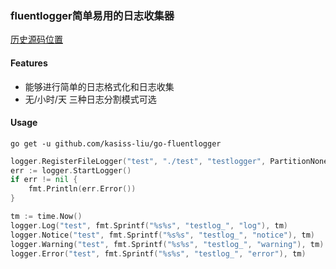 ### fluentlogger简单易用的日志收集器

[历史源码位置](https://github.com/kasiss-liu/go-tools/tree/master/fluent-logger)

#### Features
- 能够进行简单的日志格式化和日志收集
- 无/小时/天 三种日志分割模式可选


#### Usage
```shell
go get -u github.com/kasiss-liu/go-fluentlogger
```

```go
logger.RegisterFileLogger("test", "./test", "testlogger", PartitionNone)
err := logger.StartLogger()
if err != nil {
    fmt.Println(err.Error())
}

tm := time.Now()
logger.Log("test", fmt.Sprintf("%s%s", "testlog_", "log"), tm)
logger.Notice("test", fmt.Sprintf("%s%s", "testlog_", "notice"), tm)
logger.Warning("test", fmt.Sprintf("%s%s", "testlog_", "warning"), tm)
logger.Error("test", fmt.Sprintf("%s%s", "testlog_", "error"), tm)

```